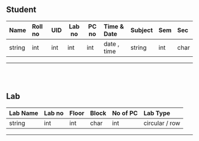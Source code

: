 ## Student

| Name   | Roll no | UID | Lab no | PC no | Time & Date | Subject | Sem | Sec  |
| :----- | :------ | :-- | ------ | ----- | :---------- | :------ | :-- | :--- |
| string | int     | int | int    | int   | date , time | string  | int | char |

---

<br><br>

## Lab

| Lab Name | Lab no | Floor | Block | No of PC | Lab Type       |
| :------- | :----- | :---- | :---- | :------- | :------------- |
| string   | int    | int   | char  | int      | circular / row |


---

<br><br>

